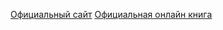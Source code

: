[Официальный сайт](https://www.apple.com/ru/swift/)
[Официальная онлайн книга](https://itunes.apple.com/ru/book-series/swift-programming-series/id888896989?mt=11)